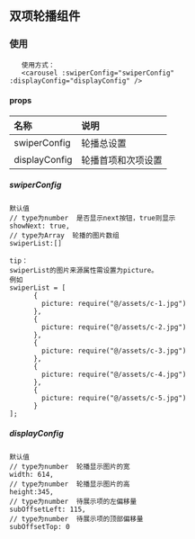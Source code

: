 ## 双项轮播组件

### 使用

```
   使用方式：
   <carousel :swiperConfig="swiperConfig" :displayConfig="displayConfig" />
```

#### props

| 名称          | 说明               |
| :------------ | :----------------- |
| swiperConfig  | 轮播总设置         |
| displayConfig | 轮播首项和次项设置 |

##### swiperConfig

```
默认值
// type为number  是否显示next按钮，true则显示
showNext: true,
// type为Array  轮播的图片数组
swiperList:[]

tip：
swiperList的图片来源属性需设置为picture。
例如
swiperList = [
      {
        picture: require("@/assets/c-1.jpg")
      },
      {
        picture: require("@/assets/c-2.jpg")
      },
      {
        picture: require("@/assets/c-3.jpg")
      },
      {
        picture: require("@/assets/c-4.jpg")
      },
      {
        picture: require("@/assets/c-5.jpg")
      }
];
```


##### displayConfig

```
默认值
// type为number  轮播显示图片的宽
width: 614,
// type为number  轮播显示图片的高
height:345,
// type为number  待展示项的左偏移量
subOffsetLeft: 115,
// type为number  待展示项的顶部偏移量
subOffsetTop: 0
```
